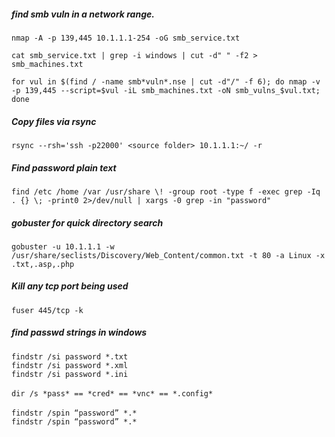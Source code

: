 ##### find smb vuln in a network range.
`nmap -A -p 139,445 10.1.1.1-254 -oG smb_service.txt`

`cat smb_service.txt | grep -i windows | cut -d" " -f2 > smb_machines.txt`

`for vul in $(find / -name smb*vuln*.nse | cut -d"/" -f 6); do nmap -v -p 139,445 --script=$vul -iL smb_machines.txt -oN smb_vulns_$vul.txt; done`


##### Copy files via rsync

`rsync --rsh='ssh -p22000' <source folder> 10.1.1.1:~/ -r`

##### Find password plain text

`find /etc /home /var /usr/share \! -group root -type f -exec grep -Iq . {} \; -print0 2>/dev/null | xargs -0 grep -in "password"`

##### gobuster for quick directory search

`gobuster -u 10.1.1.1 -w /usr/share/seclists/Discovery/Web_Content/common.txt -t 80 -a Linux -x .txt,.asp,.php`

##### Kill any tcp port being used

`fuser 445/tcp -k`

##### find passwd strings in windows

`findstr /si password *.txt` <br>
`findstr /si password *.xml` <br>
`findstr /si password *.ini`<br>
<br>
`dir /s *pass* == *cred* == *vnc* == *.config*`<br>
<br>
`findstr /spin “password” *.*`<br>
`findstr /spin “password” *.*`<br>

